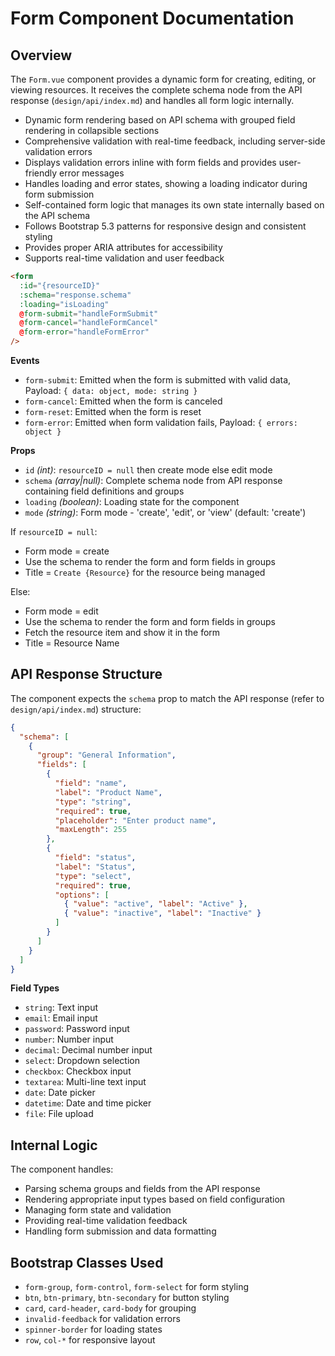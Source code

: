# Form Component Documentation

## Overview

The `Form.vue` component provides a dynamic form for creating, editing, or viewing resources. It receives the complete schema node from the API response (`design/api/index.md`) and handles all form logic internally.

- Dynamic form rendering based on API schema with grouped field rendering in collapsible sections
- Comprehensive validation with real-time feedback, including server-side validation errors
- Displays validation errors inline with form fields and provides user-friendly error messages
- Handles loading and error states, showing a loading indicator during form submission
- Self-contained form logic that manages its own state internally based on the API schema
- Follows Bootstrap 5.3 patterns for responsive design and consistent styling
- Provides proper ARIA attributes for accessibility
- Supports real-time validation and user feedback

```html
<form
  :id="{resourceID}"
  :schema="response.schema"
  :loading="isLoading"
  @form-submit="handleFormSubmit"
  @form-cancel="handleFormCancel"
  @form-error="handleFormError"
/>
```

**Events**

- `form-submit`: Emitted when the form is submitted with valid data, Payload: `{ data: object, mode: string }`
- `form-cancel`: Emitted when the form is canceled
- `form-reset`: Emitted when the form is reset
- `form-error`: Emitted when form validation fails, Payload: `{ errors: object }`

**Props**

- `id` _(int)_: `resourceID = null` then create mode else edit mode
- `schema` _(array|null)_: Complete schema node from API response containing field definitions and groups
- `loading` _(boolean)_: Loading state for the component
- `mode` _(string)_: Form mode - 'create', 'edit', or 'view' (default: 'create')

If `resourceID = null`:
- Form mode = create
- Use the schema to render the form and form fields in groups
- Title = `Create {Resource}` for the resource being managed

Else:
- Form mode = edit
- Use the schema to render the form and form fields in groups
- Fetch the resource item and show it in the form
- Title = Resource Name

## API Response Structure

The component expects the `schema` prop to match the API response (refer to `design/api/index.md`) structure:

```json
{
  "schema": [
    {
      "group": "General Information",
      "fields": [
        {
          "field": "name",
          "label": "Product Name",
          "type": "string",
          "required": true,
          "placeholder": "Enter product name",
          "maxLength": 255
        },
        {
          "field": "status",
          "label": "Status",
          "type": "select",
          "required": true,
          "options": [
            { "value": "active", "label": "Active" },
            { "value": "inactive", "label": "Inactive" }
          ]
        }
      ]
    }
  ]
}
```

**Field Types**

- `string`: Text input
- `email`: Email input
- `password`: Password input
- `number`: Number input
- `decimal`: Decimal number input
- `select`: Dropdown selection
- `checkbox`: Checkbox input
- `textarea`: Multi-line text input
- `date`: Date picker
- `datetime`: Date and time picker
- `file`: File upload

## Internal Logic

The component handles:

- Parsing schema groups and fields from the API response
- Rendering appropriate input types based on field configuration
- Managing form state and validation
- Providing real-time validation feedback
- Handling form submission and data formatting

## Bootstrap Classes Used

- `form-group`, `form-control`, `form-select` for form styling
- `btn`, `btn-primary`, `btn-secondary` for button styling
- `card`, `card-header`, `card-body` for grouping
- `invalid-feedback` for validation errors
- `spinner-border` for loading states
- `row`, `col-*` for responsive layout
